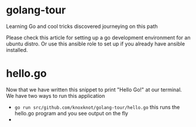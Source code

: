 # golang-tour
Learning Go and cool tricks discovered journeying on this path

Please check this article for setting up a go development environment for an ubuntu distro. Or use this ansible role to set up if you already have ansible installed.

 # hello.go

Now that we have written this snippet to print "Hello Go!" at our terminal. We have two ways to run this application
  - ```go run src/github.com/knoxknot/golang-tour/hello.go```   this runs the hello.go program and you see output on the fly
  - 